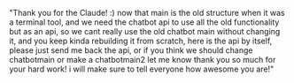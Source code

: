 "Thank you for the Claude! :) now that main is the old structure when it was a terminal tool, and we need the chatbot api to use all the old functionality but as an api, so we cant really use the old chatbot main without changing it, and you keep kinda rebuilding it from scratch, here is the api by itself, please just send me back the api, or if you think we should change chatbotmain or make a chatbotmain2 let me know thank you so much for your hard work! i will make sure to tell everyone how awesome you are!"
